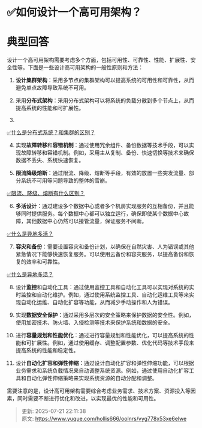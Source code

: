 # ✅如何设计一个高可用架构？

# 典型回答


设计一个高可用架构需要考虑多个方面，包括可用性、可靠性、性能、扩展性、安全性等。下面是一些设计高可用架构的一般性原则和方法：



1. **设计集群架构**：采用多节点的集群架构可以提高系统的可用性和可靠性，从而避免单点故障导致系统不可用。



2. 采用**分布式架构**：采用分布式架构可以将系统的负载分散到多个节点上，从而提高系统的性能和可扩展性。
3. 

[✅什么是分布式系统？和集群的区别？](https://www.yuque.com/hollis666/oolnrs/nhfl6i)



4. 实现**故障转移**和**容错机制**：通过使用冗余组件、备份数据等技术手段，可以实现故障转移和容错机制。例如，采用主从复制、备份、快速切换等技术来确保数据不丢失、系统快速恢复。



5. **限流降级熔断**：通过限流、降级、熔断等手段，有效的放置一些突发流量、部分系统不可用等问题导致的整体的雪崩。



[✅限流、降级、熔断有什么区别？](https://www.yuque.com/hollis666/oolnrs/etgovbs6bgphlqso)



6. **多活设计**：通过建设多个数据中心或者多个机房实现服务的互相备份，并且能够同时提供服务。每个数据中心都可以独立运行，确保即使某个数据中心故障，其他数据中心仍然可以接管流量，保证服务不间断。  



[✅什么是异地多活？](https://www.yuque.com/hollis666/oolnrs/nu68owhf7qdgdya8)



7. **容灾和备份**：需要设置容灾和备份计划，以确保在自然灾害、人为错误或其他紧急情况下能够快速恢复服务。可以使用云备份和容灾服务，以提高备份和恢复的效率和可靠性。



[✅什么是异地多活？](https://www.yuque.com/hollis666/oolnrs/nu68owhf7qdgdya8)



8. 设计**监控**和自动化工具：通过使用监控工具和自动化工具可以实现对系统的实时监控和自动化维护。例如，通过使用系统监控工具、自动化运维工具等来实现自动化运维、自动化扩容等功能，从而减少手动操作和人为错误。



9. 实现**数据安全保护**：通过采用多层次的安全策略来保护数据的安全性。例如，使用加密技术、防火墙、入侵检测等技术来保护系统和数据的安全。



10. 进行**容量规划和性能优化**：通过进行容量规划和性能优化，可以提高系统的性能和可扩展性。例如，通过使用缓存、调整配置参数、优化代码等技术手段来提高系统的性能和稳定性。



11. 设计**自动化扩容和弹性伸缩**：通过设计自动化扩容和弹性伸缩功能，可以根据业务需求和系统负载情况来自动调整系统资源。例如，通过使用自动化扩容工具和自动化弹性伸缩策略来实现系统资源的自动分配和调整。



需要注意的是，设计高可用架构需要综合考虑业务需求、技术方案、资源投入等因素，同时需要不断进行优化和改进，以实现最优的性能和可用性。



> 更新: 2025-07-21 22:11:38  
> 原文: <https://www.yuque.com/hollis666/oolnrs/vyg778x53xe6elwe>